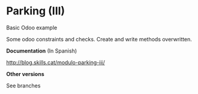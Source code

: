 # Parking (III)
Basic Odoo example

Some odoo constraints and checks. Create and write methods overwritten.

**Documentation** (In Spanish)

http://blog.skills.cat/modulo-parking-iii/

**Other versions**

See branches
